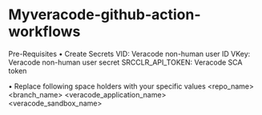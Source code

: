 # Myveracode-github-action-workflows

Pre-Requisites
•	Create Secrets 
      VID: Veracode non-human user ID
      VKey: Veracode non-human user secret
      SRCCLR_API_TOKEN: Veracode SCA token
      
•	Replace following space holders with your specific values
      <repo_name>
      <branch_name>
      <veracode_application_name>
      <veracode_sandbox_name>

